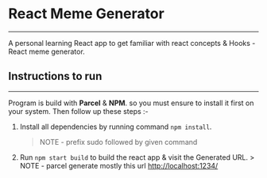 # React Meme Generator
------
A personal learning React app to get familiar with react concepts &amp; Hooks - React meme generator.

## Instructions to run
------
Program is build with **Parcel** & **NPM**. so you must ensure to install it first on your system.
Then follow up these steps :-
  1. Install all dependencies by running command  ``` npm install ```.
     > NOTE - prefix sudo followed by given command
  
  2. Run ``` npm start build ``` to build the react app & visit the Generated URL.
    > NOTE - parcel generate mostly this url [http://localhost:1234/](http://localhost:1234/)
